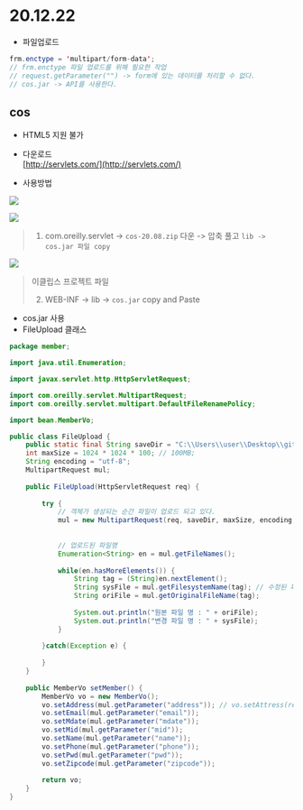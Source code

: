 # 20.12.22

- 파일업로드
```java
frm.enctype = 'multipart/form-data';  
// frm.enctype 파일 업로드를 위해 필요한 작업
// request.getParameter("") -> form에 있는 데이터를 처리할 수 없다.
// cos.jar -> API를 사용한다.
```

## cos

- HTML5 지원 불가
- 다운로드  
[http://servlets.com/](http://servlets.com/)

- 사용방법
  
![](https://images.velog.io/images/withcolinsong/post/8d61e09a-adb5-488c-974b-3fb22a621c91/image.png)


![](https://images.velog.io/images/withcolinsong/post/7968f5b6-b443-49cd-9b56-6d8f441cfc3e/image.png)
  

> 1. com.oreilly.servlet -> `cos-20.08.zip` 다운 -> 압축 풀고 `lib -> cos.jar 파일 copy`

![](https://images.velog.io/images/withcolinsong/post/e53891a1-1582-4bcf-b94a-15476afbb538/image.png)

> 이클립스 프로젝트 파일
> 
> 2. WEB-INF -> lib -> `cos.jar` copy and Paste


- cos.jar 사용
- FileUpload 클래스

```java
package member;

import java.util.Enumeration;

import javax.servlet.http.HttpServletRequest;

import com.oreilly.servlet.MultipartRequest;
import com.oreilly.servlet.multipart.DefaultFileRenamePolicy;

import bean.MemberVo;

public class FileUpload {
	public static final String saveDir = "C:\\Users\\user\\Desktop\\git\\Programming\\03.Academy\\06.kh-web-2020\\kh-web-2020\\WebContent\\upload";
	int maxSize = 1024 * 1024 * 100; // 100MB;
	String encoding = "utf-8";
	MultipartRequest mul;
	
	public FileUpload(HttpServletRequest req) { 
		
		try {
			// 객체가 생성되는 순간 파일이 업로드 되고 있다.
			mul = new MultipartRequest(req, saveDir, maxSize, encoding, new DefaultFileRenamePolicy());
		
			
			// 업로드된 파일명
			Enumeration<String> en = mul.getFileNames();
			
			while(en.hasMoreElements()) {
				String tag = (String)en.nextElement();
				String sysFile = mul.getFilesystemName(tag); // 수정된 파일명
				String oriFile = mul.getOriginalFileName(tag);
				
				System.out.println("원본 파일 명 : " + oriFile);
				System.out.println("변경 파일 명 : " + sysFile);
			}
			
		}catch(Exception e) {
			
		}
	}
	
	public MemberVo setMember() {
		MemberVo vo = new MemberVo();
		vo.setAddress(mul.getParameter("address")); // vo.setAttress(request.getParameter("address")); -> enctype가 있을 시 사용할 수 없기 때문에
		vo.setEmail(mul.getParameter("email"));
		vo.setMdate(mul.getParameter("mdate"));
		vo.setMid(mul.getParameter("mid"));
		vo.setName(mul.getParameter("name"));
		vo.setPhone(mul.getParameter("phone"));
		vo.setPwd(mul.getParameter("pwd"));
		vo.setZipcode(mul.getParameter("zipcode"));
		
		return vo;
	}
}

```